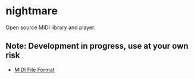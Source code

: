 nightmare
=========

Open source MIDI library and player.

## Note: Development in progress, use at your own risk

* [MIDI File Format](https://github.com/voidqk/basicmidi/blob/master/docs/midi.md)
